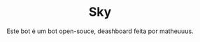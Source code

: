 <div align="center">
</div>
<h1 align="center">Sky</h1>

<p align="center">
  Este bot é um bot open-souce, deashboard feita por matheuuus.
</p>

